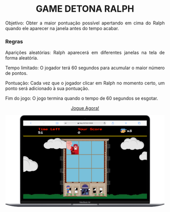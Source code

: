 <head>
  <div align="center">
  <h1> GAME DETONA RALPH</h1>
</head>
<section>
  <div align="justify">
  <p> Objetivo: Obter a maior pontuação possível apertando em cima do Ralph quando ele aparecer na janela antes do tempo acabar.

<h3>Regras</h2>

<p>Aparições aleatórias: Ralph aparecerá em diferentes janelas na tela de forma aleatória.<p>
<p>Tempo limitado: O jogador terá 60 segundos para acumular o maior número de pontos.<p>
<p>Pontuação: Cada vez que o jogador clicar em Ralph no momento certo, um ponto será adicionado à sua pontuação.<p>
<p>Fim do jogo: O jogo termina quando o tempo de 60 segundos se esgotar.</p> 
</section>

<footer>
  <div align="center">
   <a href="https://game-detona-ralph-omega.vercel.app/" target="_blank">Jogue Agora!</a>
</footer>

<p>
<div align="center">
<img src="https://github.com/Alxcostta/Game-Detona-Ralph/blob/main/src/images/versao-final.png" alt="Imagem ilustrativa do jogo na versão web"> 
</div>
</p>
 
